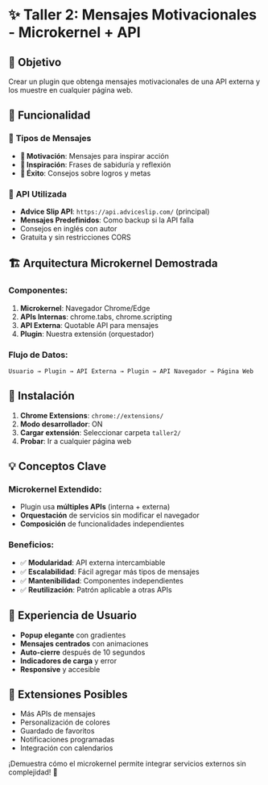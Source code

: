 # ✨ Taller 2: Mensajes Motivacionales - Microkernel + API

## 🎯 Objetivo
Crear un plugin que obtenga mensajes motivacionales de una API externa y los muestre en cualquier página web.

## 🚀 Funcionalidad

### 🎨 **Tipos de Mensajes**
- **💪 Motivación**: Mensajes para inspirar acción
- **🌟 Inspiración**: Frases de sabiduría y reflexión  
- **🚀 Éxito**: Consejos sobre logros y metas

### 📡 **API Utilizada**
- **Advice Slip API**: `https://api.adviceslip.com/` (principal)
- **Mensajes Predefinidos**: Como backup si la API falla
- Consejos en inglés con autor
- Gratuita y sin restricciones CORS

## 🏗️ Arquitectura Microkernel Demostrada

### **Componentes:**
1. **Microkernel**: Navegador Chrome/Edge
2. **APIs Internas**: chrome.tabs, chrome.scripting
3. **API Externa**: Quotable API para mensajes
4. **Plugin**: Nuestra extensión (orquestador)

### **Flujo de Datos:**
```
Usuario → Plugin → API Externa → Plugin → API Navegador → Página Web
```

## 🔧 Instalación

1. **Chrome Extensions**: `chrome://extensions/`
2. **Modo desarrollador**: ON
3. **Cargar extensión**: Seleccionar carpeta `taller2/`
4. **Probar**: Ir a cualquier página web

## 💡 Conceptos Clave

### **Microkernel Extendido:**
- Plugin usa **múltiples APIs** (interna + externa)
- **Orquestación** de servicios sin modificar el navegador
- **Composición** de funcionalidades independientes

### **Beneficios:**
- ✅ **Modularidad**: API externa intercambiable
- ✅ **Escalabilidad**: Fácil agregar más tipos de mensajes
- ✅ **Mantenibilidad**: Componentes independientes
- ✅ **Reutilización**: Patrón aplicable a otras APIs

## 🎨 Experiencia de Usuario

- **Popup elegante** con gradientes
- **Mensajes centrados** con animaciones
- **Auto-cierre** después de 10 segundos
- **Indicadores de carga** y error
- **Responsive** y accesible

## 🔮 Extensiones Posibles

- Más APIs de mensajes
- Personalización de colores
- Guardado de favoritos
- Notificaciones programadas
- Integración con calendarios

¡Demuestra cómo el microkernel permite integrar servicios externos sin complejidad! 🌟
